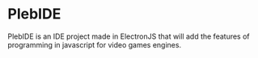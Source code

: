 # PlebIDE
PlebIDE is an IDE project made in ElectronJS that will add the features of programming in javascript for video games engines.
